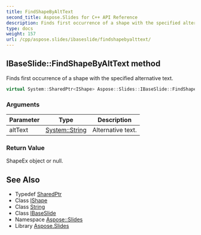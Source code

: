 ```yaml
---
title: FindShapeByAltText
second_title: Aspose.Slides for C++ API Reference
description: Finds first occurrence of a shape with the specified alternative text.
type: docs
weight: 157
url: /cpp/aspose.slides/ibaseslide/findshapebyalttext/
---
```

## IBaseSlide::FindShapeByAltText method


Finds first occurrence of a shape with the specified alternative text.

```cpp
virtual System::SharedPtr<IShape> Aspose::Slides::IBaseSlide::FindShapeByAltText(System::String altText)=0
```


### Arguments

| Parameter | Type | Description |
| --- | --- | --- |
| altText | [System::String](../../../system/string/) | Alternative text. |

### Return Value

ShapeEx object or null.

## See Also

* Typedef [SharedPtr](../../../system/sharedptr/)
* Class [IShape](../../ishape/)
* Class [String](../../../system/string/)
* Class [IBaseSlide](../)
* Namespace [Aspose::Slides](../../)
* Library [Aspose.Slides](../../../)
